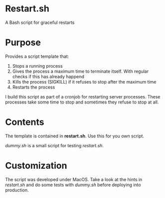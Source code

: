 # Restart.sh
A Bash script for graceful restarts

# Purpose

Provides a script template that:

1. Stops a running process
2. Gives the process a maximum time to terminate itself. With regular checks if this has already happend
3. Kills the process (SIGKILL) if it refuses to stop after the maximum time 
4. Restarts the process

I build this script as part of a cronjob for restarting server processes. These processes take some time to stop and sometimes they refuse to stop at all.

# Contents

The template is contained in **restart.sh**. Use this for you own script.

*dummy.sh* is a small script for testing *restart.sh*.

# Customization

The script was developed under MacOS. Take a look at the hints in *restart.sh* and do some tests with *dummy.sh* before deploying into production.
